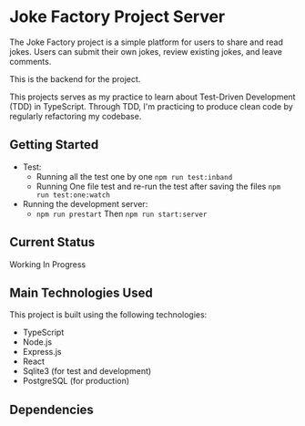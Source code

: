 # Joke Factory Project Server
The Joke Factory project is a simple platform for users to share and read jokes. Users can submit their own jokes, review existing jokes, and leave comments.

This is the backend for the project.

This projects serves as my practice to learn about Test-Driven Development (TDD) in TypeScript. Through TDD, I'm practicing to produce clean code by regularly refactoring my codebase. 

## Getting Started 

- Test: 
  - Running all the test one by one `npm run test:inband`
  - Running One file test and re-run the test after saving the files `npm run test:one:watch`
- Running the development server: 
  - `npm run prestart` Then `npm run start:server`

## Current Status
Working In Progress

## Main Technologies Used
This project is built using the following technologies:
- TypeScript
- Node.js
- Express.js
- React
- Sqlite3 (for test and development)
- PostgreSQL (for production)

## Dependencies

